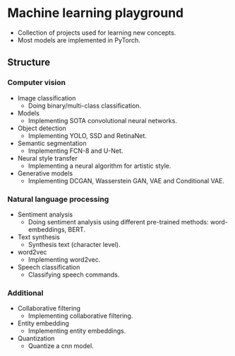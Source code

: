 # Machine learning playground

- Collection of projects used for learning new concepts.
- Most models are implemented in PyTorch.

## Structure

### Computer vision

- Image classification
  - Doing binary/multi-class classification.
- Models
  - Implementing SOTA convolutional neural networks.
- Object detection
  - Implementing YOLO, SSD and RetinaNet.
- Semantic segmentation
  - Implementing FCN-8 and U-Net.
- Neural style transfer
  - Implementing a neural algorithm for artistic style.
- Generative models
  - Implementing DCGAN, Wasserstein GAN, VAE and Conditional VAE.

### Natural language processing

- Sentiment analysis
  - Doing sentiment analysis using different pre-trained methods: word-embeddings, BERT.
- Text synthesis
  - Synthesis text (character level).
- word2vec
  - Implementing word2vec.
- Speech classification
  - Classifying speech commands.

### Additional

- Collaborative filtering
  - Implementing collaborative filtering.
- Entity embedding
  - Implementing entity embeddings.
- Quantization
  - Quantize a cnn model.
